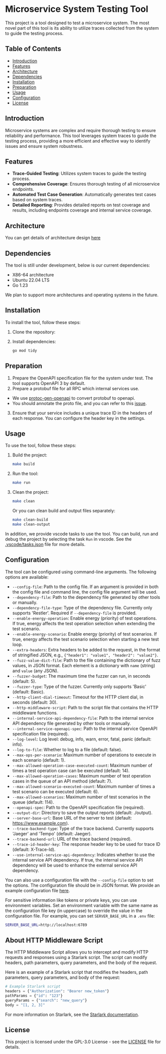 # Microservice System Testing Tool

This project is a tool designed to test a microservice system. The most novel part of this tool is its ability to utilize traces collected from the system to guide the testing process.

## Table of Contents

- [Introduction](#introduction)
- [Features](#features)
- [Architecture](#architecture)
- [Dependencies](#dependencies)
- [Installation](#installation)
- [Preparation](#preparation)
- [Usage](#usage)
- [Configuration](#configuration)
- [License](#license)

## Introduction

Microservice systems are complex and require thorough testing to ensure reliability and performance. This tool leverages system traces to guide the testing process, providing a more efficient and effective way to identify issues and ensure system robustness.

## Features

- **Trace-Guided Testing**: Utilizes system traces to guide the testing process.
- **Comprehensive Coverage**: Ensures thorough testing of all microservice endpoints.
- **Automated Test Case Generation**: Automatically generates test cases based on system traces.
- **Detailed Reporting**: Provides detailed reports on test coverage and results, including endpoints coverage and internal service coverage.

## Architecture

You can get details of architecture design [here](docs/design.md)

## Dependencies

The tool is still under development, below is our current dependencies:
- X86-64 architecture
- Ubuntu 22.04 LTS
- Go 1.23

We plan to support more architectures and operating systems in the future.


## Installation

To install the tool, follow these steps:

1. Clone the repository:

2. Install dependencies:
    ```sh
    go mod tidy
    ```

## Preparation

1. Prepare the OpenAPI specification file for the system under test. The tool supports OpenAPI 3 by default.
2. Prepare a protobuf file for all RPC which internal services use.
  - We use [protoc-gen-openapi](https://github.com/google/gnostic/tree/main/cmd/protoc-gen-openapi) to convert protobuf to openapi.
  - You should annotate the proto file, and you can refer to this [issue](https://github.com/google/gnostic/issues/412).
3. Ensure that your service includes a unique trace ID in the headers of each response. You can configure the header key in the settings.

## Usage

To use the tool, follow these steps:

1. Build the project:
    ```sh
    make build
    ```

2. Run the tool:
    ```sh
    make run
    ```

3. Clean the project:
    ```sh
    make clean
    ```
    Or you can clean build and output files separately:
    ```sh
    make clean-build
    make clean-output
    ```

In addition, we provide vscode tasks to use the tool. You can build, run and debug the project by selecting the task `Run` in vscode. See the [.vscode/tasks.json](.vscode/tasks.json) file for more details.

## Configuration

The tool can be configured using command-line arguments. The following options are available:

- `--config-file`: Path to the config file. If an argument is provided in both the config file and command line, the config file argument will be used.
- `--dependency-file`: Path to the dependency file generated by other tools or manually.
- `--dependency-file-type`: Type of the dependency file. Currently only supports 'Restler'. Required if `--dependency-file` is provided.
- `--enable-energy-operation`: Enable energy (priority) of test operations. If true, energy affects the test operation selection when extending the test scenario.
- `--enable-energy-scenario`: Enable energy (priority) of test scenarios. If true, energy affects the test scenario selection when starting a new test loop.
- `--extra-headers`: Extra headers to be added to the request, in the format of stringified JSON, e.g., `{"header1": "value1", "header2": "value2"}`.
- `--fuzz-value-dict-file`: Path to the file containing the dictionary of fuzz values, in JSON format. Each element is a dictionary with `name` (string) and `value` (any JSON).
- `--fuzzer-budget`: The maximum time the fuzzer can run, in seconds (default: 5).
- `--fuzzer-type`: Type of the fuzzer. Currently only supports 'Basic' (default: Basic).
- `--http-client-dial-timeout`: Timeout for the HTTP client dial, in seconds (default: 30).
- `--http-middleware-script`: Path to the script file that contains the HTTP middleware functions.
- `--internal-service-api-dependency-file`: Path to the internal service API dependency file generated by other tools or manually.
- `--internal-service-openapi-spec`: Path to the internal service OpenAPI specification file (required).
- `--log-level`: Log level: debug, info, warn, error, fatal, panic (default: info).
- `--log-to-file`: Whether to log to a file (default: false).
- `--max-ops-per-scenario`: Maximum number of operations to execute in each scenario (default: 1).
- `--max-allowed-operation-case-executed-count`: Maximum number of times a test operation case can be executed (default: 14).
- `--max-allowed-operation-cases`: Maximum number of test operation cases in the queue of an API method (default: 7).
- `--max-allowed-scenario-executed-count`: Maximum number of times a test scenario can be executed (default: 6).
- `--max-allowed-scenarios`: Maximum number of test scenarios in the queue (default: 114).
- `--openapi-spec`: Path to the OpenAPI specification file (required).
- `--output-dir`: Directory to save the output reports (default: ./output).
- `--server-base-url`: Base URL of the server to test (default: https://www.example.com).
- `--trace-backend-type`: Type of the trace backend. Currently supports 'Jaeger' and 'Tempo' (default: Jaeger).
- `--trace-backend-url`: URL of the trace backend (required).
- `--trace-id-header-key`: The response header key to be used for trace ID (default: X-Trace-Id).
- `--use-internal-service-api-dependency`: Indicates whether to use the internal service API dependency. If true, the internal service API dependency will be used to enhance the external service API dependency.

You can also use a configuration file with the `--config-file` option to set the options. The configuration file should be in JSON format. We provide an example configuration file [here](configs/config.json).

For sensitive information like tokens or private keys, you can use environment variables. Set an environment variable with the same name as the configuration file key (in uppercase) to override the value in the configuration file. For example, you can set `SERVER_BASE_URL` in a `.env` file:
```sh
SERVER_BASE_URL=http://localhost:6789
```

## About HTTP Middleware Script

The HTTP Middleware Script allows you to intercept and modify HTTP requests and responses using a Starlark script. The script can modify headers, path parameters, query parameters, and the body of the request.

Here is an example of a Starlark script that modifies the headers, path parameters, query parameters, and body of the request:
```python
# Example Starlark script
headers = {"Authorization": "Bearer new_token"}
pathParams = {"id": "123"}
queryParams = {"search": "new_query"}
body = "[1, 2, 3]"
```

For more information on Starlark, see the [Starlark documentation](https://github.com/google/starlark-go/blob/master/doc/spec.md).

## License

This project is licensed under the GPL-3.0 License - see the [LICENSE](LICENSE) file for details.
